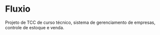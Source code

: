 # Fluxio
Projeto de TCC de curso técnico, sistema de gerenciamento de empresas, controle de estoque e venda.
